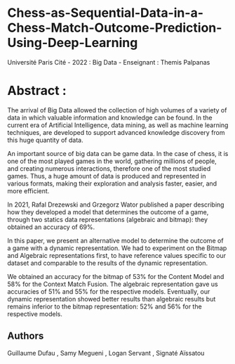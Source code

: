 # Chess-as-Sequential-Data-in-a-Chess-Match-Outcome-Prediction-Using-Deep-Learning
Université Paris Cité - 2022 : Big Data - Enseignant : Themis Palpanas


# Abstract : 
The arrival of Big Data allowed the collection
of high volumes of a variety of data in which
valuable information and knowledge can be
found. In the current era of Artificial
Intelligence, data mining, as well as machine
learning techniques, are developed to support
advanced knowledge discovery from this huge
quantity of data.

An important source of big data can be game
data. In the case of chess, it is one of the most
played games in the world, gathering millions
of people, and creating numerous interactions,
therefore one of the most studied games.
Thus, a huge amount of data is produced and
represented in various formats, making their
exploration and analysis faster, easier, and
more efficient.

In 2021, Rafal Drezewski and Grzegorz Wator
published a paper describing how they
developed a model that determines the
outcome of a game, through two statics data
representations (algebraic and bitmap): they
obtained an accuracy of 69%.

In this paper, we present an alternative model
to determine the outcome of a game with a
dynamic representation. We had to experiment
on the Bitmap and Algebraic representations
first, to have reference values specific to our
dataset and comparable to the results of the
dynamic representation.

We obtained an accuracy for the bitmap of
53% for the Content Model and 58% for the
Context Match Fusion. The algebraic
representation gave us accuracies of 51% and
55% for the respective models. Eventually, our
dynamic representation showed better results
than algebraic results but remains inferior to
the bitmap representation: 52% and 56% for
the respective models.

## Authors 
Guillaume Dufau , Samy Megueni , Logan Servant , Signaté Aïssatou
